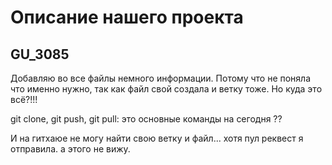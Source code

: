 # Описание нашего проекта
## GU_3085

Добавляю во все файлы немного информации. Потому что не поняла что именно нужно, так как файл свой создала и ветку тоже. Но куда это всё?!!!

git clone, git push, git pull: это основные команды на сегодня ??

И на гитхаюе не могу найти свою ветку и файл... хотя пул реквест я отправила. а этого не вижу.

